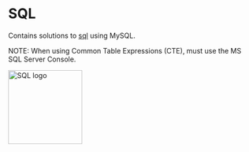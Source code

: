 
# SQL
Contains solutions to [sql](https://www.hackerrank.com/domains/sql) using MySQL.

NOTE: When using Common Table Expressions (CTE), must use the MS SQL Server Console.

<img
src = "https://pngimg.com/uploads/mysql/mysql_PNG23.png"
alt = "SQL logo"
max-width = 100%
height = 150>

<br/>

